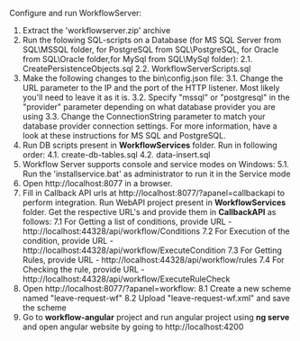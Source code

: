 Configure and run WorkflowServer:
1. Extract the 'workflowserver.zip' archive
2. Run the folowing SQL-scripts on a Database (for MS SQL Server from SQL\MSSQL folder, for PostgreSQL from SQL\PostgreSQL, for Oracle from SQL\Oracle folder,for MySql from SQL\MySql folder):
	2.1. CreatePersistenceObjects.sql
	2.2. WorkflowServerScripts.sql
3. Make the following changes to the bin\config.json file:
	3.1. Change the URL parameter to the IP and the port of the HTTP listener. Most likely you'll need to leave it as it is.
	3.2. Specify "mssql" or "postgresql" in the "provider" parameter depending on what database provider you are using
	3.3. Change the ConnectionString parameter to match your database provider connection settings. For more information, have a look at these instructions for MS SQL and PostgreSQL.
4. Run DB scripts present in **WorkflowServices** folder. Run in following order:
	4.1. create-db-tables.sql
	4.2. data-insert.sql
5. Workflow Server supports console and service modes on Windows:
	5.1. Run the 'installservice.bat' as administrator to run it in the Service mode
6. Open http://localhost:8077 in a browser.
7. Fill in Callback API urls at http://localhost:8077/?apanel=callbackapi to perform integration. Run WebAPI project present in **WorkflowServices** folder. Get the respective URL's and provide them in **CallbackAPI** as follows:
	7.1 For Getting a list of conditions, provide URL - http://localhost:44328/api/workflow/Conditions
	7.2 For Execution of the condition, provide URL - http://localhost:44328/api/workflow/ExecuteCondition
	7.3 For Getting Rules, provide URL - http://localhost:44328/api/workflow/rules
	7.4 For Checking the rule, provide URL - http://localhost:44328/api/workflow/ExecuteRuleCheck
8. Open http://localhost:8077/?apanel=workflow:
	8.1 Create a new scheme named "leave-request-wf"
	8.2 Upload "leave-request-wf.xml" and save the scheme
9. Go to **workflow-angular** project and run angular project using **ng serve** and open angular website by going to http://localhost:4200
